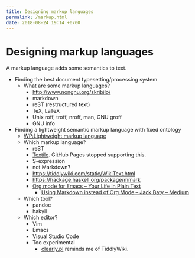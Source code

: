 ```yaml
---
title: Designing markup languages
permalink: /markup.html
date: 2018-08-24 19:14 +0700
---
```


# Designing markup languages

A markup language adds some semantics to text.

- Finding the best document typesetting/processing system
    - What are some markup languages?
        - http://www.nongnu.org/skribilo/
        - markdown
        - reST (restructured text)
        - TeX, LaTeX
        - Unix roff, troff, nroff, man, GNU groff
        - GNU info
- Finding a lightweight semantic markup language with fixed ontology
    - [WP:Lightweight markup language](https://en.wikipedia.org/wiki/Lightweight_markup_language)
    - Which markup language?
        - reST
        - [Textile](https://en.wikipedia.org/wiki/Textile_(markup_language)). GitHub Pages stopped supporting this.
        - S-expression
        - not Markdown?
        - https://tiddlywiki.com/static/WikiText.html
        - https://hackage.haskell.org/package/mmark
        - [Org mode for Emacs – Your Life in Plain Text](https://orgmode.org/)
            - [Using Markdown instead of Org Mode – Jack Baty – Medium](https://medium.com/@jackbaty/using-markdown-instead-of-org-mode-a78a1805c0ba)
    - Which tool?
        - pandoc
        - hakyll
    - Which editor?
        - Vim
        - Emacs
        - Visual Studio Code
        - Too experimental
            - [clearly.pl](https://clearly.pl/tutorial/) reminds me of TiddlyWiki.
